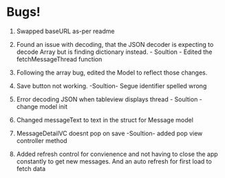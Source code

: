 #  Bugs!


1. Swapped baseURL as-per readme

2. Found an issue with decoding, that the JSON decoder is expecting to decode Array<Any> but is finding dictionary instead. - Soultion - Edited the fetchMessageThread function

3. Following the array bug, edited the Model to reflect those changes.

4. Save button not working. -Soultion- Segue identifier spelled wrong

5. Error decoding JSON when tableview displays thread - Soultion - change model init

6. Changed messageText to text  in the struct for Message model

7. MessageDetailVC doesnt pop on save -Soultion- added pop view controller method

8. Added refresh control for convienence and not having to close the app constantly to get new messages. And an auto refresh for first load to fetch data
